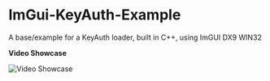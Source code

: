 # ImGui-KeyAuth-Example
 A base/example for a KeyAuth loader, built in C++, using ImGUI DX9 WIN32

**Video Showcase**

![Video Showcase](https://github.com/ifBars/ImGuiDX9-KeyAuth-Loader-Example/assets/114284668/58b8f539-3a2a-48c8-8025-0b861578504f)

